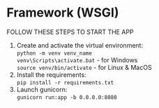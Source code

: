 # Framework (WSGI)

FOLLOW THESE STEPS TO START THE APP
  1. Create and activate the virtual environment:  
       `python -m venv venv_name`  
       `venv\Scripts\activate.bat` - for Windows  
       `source venv/bin/activate` - for Linux & MacOS  
  2. Install the requirements:  
       `pip install -r requirements.txt`
  3. Launch gunicorn:  
       `gunicorn run:app -b 0.0.0.0:8080`
